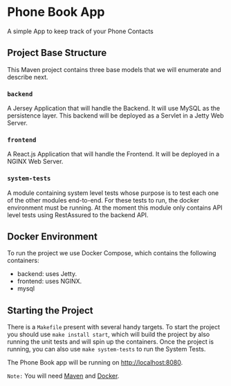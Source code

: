 # Phone Book App
A simple App to keep track of your Phone Contacts

## Project Base Structure
This Maven project contains three base models that we will enumerate and describe next.
### `backend`
A Jersey Application that will handle the Backend. It will use MySQL as the persistence layer. This backend will be deployed as a Servlet in a Jetty Web Server.

### `frontend`
A React.js Application that will handle the Frontend. It will be deployed in a NGINX Web Server.

### `system-tests`
A module containing system level tests whose purpose is to test each one of the other modules end-to-end. For these tests to run, the docker environment must be running. At the moment this module only contains API level tests using RestAssured to the backend API.

## Docker Environment
To run the project we use Docker Compose, which contains the following containers:
* backend: uses Jetty.
* frontend: uses NGINX.
* mysql

## Starting the Project
There is a `Makefile` present with several handy targets. To start the project you should use `make install start`, which will build the project by also running the unit tests and will spin up the containers. Once the project is running, you can also use `make system-tests` to run the System Tests.

The Phone Book app will be running on [http://localhost:8080](http://localhost:8080).

`Note:` You will need [Maven](https://maven.apache.org/) and [Docker](https://www.docker.com/).
